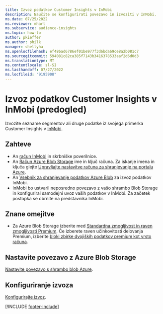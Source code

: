 ```yaml
---
title: Izvoz podatkov Customer Insights v InMobi
description: Naučite se konfigurirati povezavo in izvoziti v InMobi.
ms.date: 07/25/2022
ms.reviewer: mhart
ms.subservice: audience-insights
ms.topic: how-to
author: pkieffer
ms.author: philk
manager: shellyha
ms.openlocfilehash: ef486ad6786ef01be977f3d6bda69ce8a2b081c7
ms.sourcegitcommit: 594081c82ca385f7143b3416378533aaf2d6d0d3
ms.translationtype: MT
ms.contentlocale: sl-SI
ms.lasthandoff: 07/27/2022
ms.locfileid: "9195908"
---
```

# <a name="export-customer-insights-data-to-inmobi-preview"></a>Izvoz podatkov Customer Insights v InMobi (predogled)

Izvozite sezname segmentov ali druge podatke iz svojega primerka Customer Insights v [InMobi](https://www.inmobi.com/).

## <a name="prerequisites"></a>Zahteve

- An [račun InMobi](https://www.inmobi.com/) in skrbniške poverilnice.
- An [Račun Azure Blob Storage](/azure/storage/blobs/create-data-lake-storage-account) ime in ključ računa. Za iskanje imena in ključa glejte [Upravljajte nastavitve računa za shranjevanje na portalu Azure](/azure/storage/common/storage-account-manage).
- An [Vsebnik za shranjevanje podatkov Azure Blob](/azure/storage/blobs/storage-quickstart-blobs-portal#create-a-container) za izvoz podatkov InMobi.
- InMobi bo ustvaril neposredno povezavo z vašo shrambo Blob Storage in konfiguriral samodejni uvoz vaših podatkov v InMobi. Za začetek postopka se obrnite na predstavnika InMobi.

## <a name="known-limitations"></a>Znane omejitve

- Za Azure Blob Storage izberite med [Standardna zmogljivost in raven zmogljivosti Premium](/azure/storage/blobs/storage-blob-performance-tiers). Če izberete raven učinkovitosti delovanja Premium, izberite [bloki zbirke dvojiških podatkov premium kot vrsto računa](/azure/storage/common/storage-account-overview#types-of-storage-accounts).

## <a name="set-up-connection-to-azure-blob-storage"></a>Nastavite povezavo z Azure Blob Storage

[Nastavite povezavo s shrambo blob Azure](export-azure-blob-storage.md).

## <a name="configure-an-export"></a>Konfiguriranje izvoza

[Konfigurirajte izvoz](export-azure-blob-storage.md#configure-an-export).

[!INCLUDE [footer-include](includes/footer-banner.md)]
